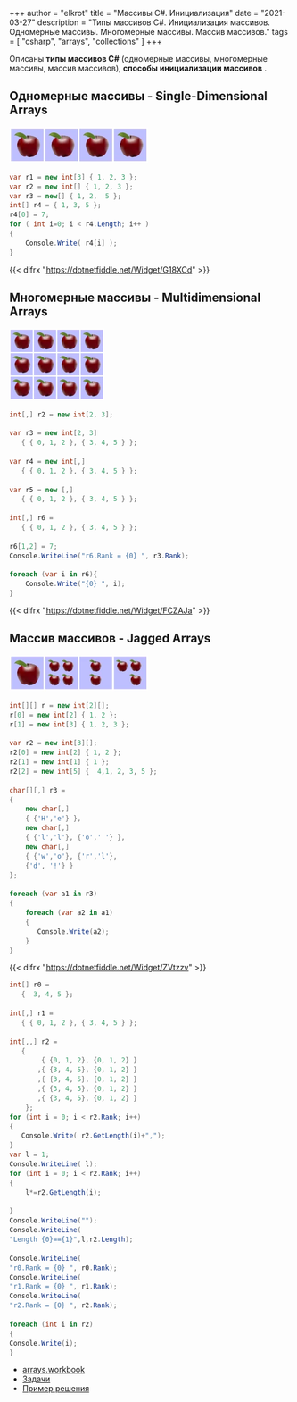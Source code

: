 +++
author = "elkrot"
title = "Массивы C#. Инициализация"
date = "2021-03-27"
description = "Типы массивов C#. Инициализация массивов. Одномерные массивы. Многомерные массивы. Массив массивов."
tags = [
    "csharp",
	"arrays",
	"collections"
]
+++

Описаны **типы массивов C#** (одномерные массивы, многомерные массивы, массив массивов), **способы инициализации массивов** .<!--more-->

Одномерные массивы - Single-Dimensional Arrays
----------------------------------------------

![Одномерные массивы](csharp-arrays/simple_array.webp "Single-Dimensional Arrays")

```csharp
var r1 = new int[3] { 1, 2, 3 };
var r2 = new int[] { 1, 2, 3 };
var r3 = new[] { 1, 2,  5 };
int[] r4 = { 1, 3, 5 };
r4[0] = 7;
for ( int i=0; i < r4.Length; i++ )
{
    Console.Write( r4[i] );
}
```

{{< difrx "https://dotnetfiddle.net/Widget/G18XCd" >}}

## Многомерные массивы - Multidimensional Arrays
![Многомерные массивы](csharp-arrays/multiply_array.webp "Multidimensional Arrays")

```csharp
int[,] r2 = new int[2, 3];

var r3 = new int[2, 3] 
   { { 0, 1, 2 }, { 3, 4, 5 } };

var r4 = new int[,] 
   { { 0, 1, 2 }, { 3, 4, 5 } };

var r5 = new [,]
   { { 0, 1, 2 }, { 3, 4, 5 } };

int[,] r6 = 
   { { 0, 1, 2 }, { 3, 4, 5 } };
   
r6[1,2] = 7;
Console.WriteLine("r6.Rank = {0} ", r3.Rank);

foreach (var i in r6){
    Console.Write("{0} ", i);
}
```

{{< difrx "https://dotnetfiddle.net/Widget/FCZAJa" >}}

## Массив массивов - Jagged Arrays
![Массив массивов](csharp-arrays/jagged_array.webp "Multidimensional Arrays")

```csharp
int[][] r = new int[2][];
r[0] = new int[2] { 1, 2 };          
r[1] = new int[3] { 1, 2, 3 };       

var r2 = new int[3][];
r2[0] = new int[2] { 1, 2 };          
r2[1] = new int[1] { 1 };       
r2[2] = new int[5] {  4,1, 2, 3, 5 }; 

char[][,] r3 =  
{
    new char[,] 
    { {'H','e'} },
    new char[,] 
    { {'l','l'}, {'o',' '} },
    new char[,] 
    { {'w','o'}, {'r','l'},
	{'d', '!'} } 
};

foreach (var a1 in r3)
{
    foreach (var a2 in a1)
    {      
       Console.Write(a2); 
    }
}
```

{{< difrx "https://dotnetfiddle.net/Widget/ZVtzzv" >}}

```csharp
int[] r0 = 
   {  3, 4, 5 };

int[,] r1 = 
   { { 0, 1, 2 }, { 3, 4, 5 } };

int[,,] r2 = 
   { 
        { {0, 1, 2}, {0, 1, 2} }
       ,{ {3, 4, 5}, {0, 1, 2} } 
       ,{ {3, 4, 5}, {0, 1, 2} }
       ,{ {3, 4, 5}, {0, 1, 2} }
       ,{ {3, 4, 5}, {0, 1, 2} }
    };
for (int i = 0; i < r2.Rank; i++)
{
   Console.Write( r2.GetLength(i)+",");       
}
var l = 1;
Console.WriteLine( l);
for (int i = 0; i < r2.Rank; i++)
{
    l*=r2.GetLength(i);
 
}
Console.WriteLine("");
Console.WriteLine(
"Length {0}=={1}",l,r2.Length);

Console.WriteLine(
"r0.Rank = {0} ", r0.Rank);
Console.WriteLine(
"r1.Rank = {0} ", r1.Rank);
Console.WriteLine(
"r2.Rank = {0} ", r2.Rank);   

foreach (int i in r2)
{
Console.Write(i);
}
```

- [arrays.workbook](https://drive.google.com/file/d/18q5UI8bbMxEDr8yULPnAnXyifB0dyJHZ/view?usp=sharing)
- [Задачи](https://drive.google.com/file/d/1_oepNCTizGlTF574MAIpe_tFdoMfK1MK/view?usp=sharing)
- [Пример решения](https://drive.google.com/file/d/11zdDKdYzBpq275XVmI0CdBMyv1JLFEFl/view?usp=sharing)
